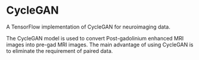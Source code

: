 # CycleGAN

A TensorFlow implementation of CycleGAN for neuroimaging data. 

The CycleGAN model is used to convert Post-gadolinium enhanced MRI images into pre-gad MRI images. The main advantage of using CycleGAN is to eliminate the requirement of paired data. 


